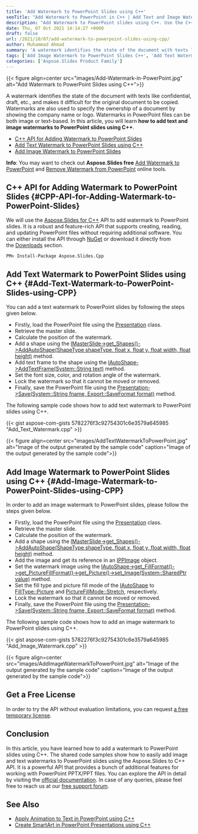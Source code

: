 ```yaml
---
title: 'Add Watermark to PowerPoint Slides using C++'
seoTitle: "Add Watermark to PowerPoint in C++ | Add Text and Image Watermarks"
description: "Add Watermark to PowerPoint slides using C++. Use the C++ PowerPoint API to easily add text and image watermarks to PowerPoint Slides."
date: Thu, 07 Oct 2021 14:14:27 +0000
draft: false
url: /2021/10/07/add-watermark-to-powerpoint-slides-using-cpp/
author: Muhammad Ahmad
summary: 'A watermark identifies the state of the document with texts like confidential, draft, etc., and makes it difficult for the original document to be copied. Watermarks are also used to specify the ownership of a document by showing the company name or logo. Watermarks in PowerPoint files can be both image or text-based. In this article, you will learn **how to add text and image watermarks to PowerPoint slides using C++**.'
tags: ['Add Image Watermark to PowerPoint Slides C++', 'Add Text Watermark To PowerPoint Slides C++']
categories: ['Aspose.Slides Product Family']
---
```




{{< figure align=center src="images/Add-Watermark-in-PowerPoint.jpg" alt="Add Watermark to PowerPoint Slides using C++">}}


A watermark identifies the state of the document with texts like confidential, draft, etc., and makes it difficult for the original document to be copied. Watermarks are also used to specify the ownership of a document by showing the company name or logo. Watermarks in PowerPoint files can be both image or text-based. In this article, you will learn **how to add text and image watermarks to PowerPoint slides using C++**.

*   [C++ API for Adding Watermark to PowerPoint Slides][1]
*   [Add Text Watermark to PowerPoint Slides using C++][2]
*   [Add Image Watermark to PowerPoint Slides][3]

**Info**: You may want to check out **Aspose.Slides free** [Add Watermark to PowerPoint][4] and [Remove Watermark from PowerPoint][5] online tools.

## C++ API for Adding Watermark to PowerPoint Slides {#CPP-API-for-Adding-Watermark-to-PowerPoint-Slides}

We will use the [Aspose.Slides for C++][6] API to add watermark to PowerPoint slides. It is a robust and feature-rich API that supports creating, reading, and updating PowerPoint files without requiring additional software. You can either install the API through [NuGet][7] or download it directly from the [Downloads][8] section.

```
PM> Install-Package Aspose.Slides.Cpp
```

## Add Text Watermark to PowerPoint Slides using C++ {#Add-Text-Watermark-to-PowerPoint-Slides-using-CPP}

You can add a text watermark to PowerPoint slides by following the steps given below.

*   Firstly, load the PowerPoint file using the [Presentation][9] class.
*   Retrieve the master slide.
*   Calculate the position of the watermark.
*   Add a shape using the [IMasterSlide->get\_Shapes()->AddAutoShape(ShapeType shapeType, float x, float y, float width, float height)][10] method.
*   Add text frame to the shape using the [IAutoShape->AddTextFrame(System::String text)][11] method.
*   Set the font size, color, and rotation angle of the watermark.
*   Lock the watermark so that it cannot be moved or removed.
*   Finally, save the PowerPoint file using the [Presentation->Save(System::String fname, Export::SaveFormat format)][12] method.

The following sample code shows how to add text watermark to PowerPoint slides using C++.

{{< gist aspose-com-gists 5782276f3c92754301c6e3579a645985 "Add_Text_Watermark.cpp" >}}



{{< figure align=center src="images/AddTextWatermarkToPowerPoint.jpg" alt="Image of the output generated by the sample code" caption="Image of the output generated by the sample code">}}


## Add Image Watermark to PowerPoint Slides using C++ {#Add-Image-Watermark-to-PowerPoint-Slides-using-CPP}

In order to add an image watermark to PowerPoint slides, please follow the steps given below.

*   Firstly, load the PowerPoint file using the [Presentation][13] class.
*   Retrieve the master slide.
*   Calculate the position of the watermark.
*   Add a shape using the [IMasterSlide->get\_Shapes()->AddAutoShape(ShapeType shapeType, float x, float y, float width, float height)][14] method.
*   Add the image and get its reference in an [IPPImage][15] object.
*   Set the watermark image using the [IAutoShape->get\_FillFormat()->get\_PictureFillFormat()->get\_Picture()->set\_Image(System::SharedPtr<IPPImage> value)][16] method.
*   Set the fill type and picture fill mode of the [IAutoShape][17] to [FillType::Picture][18] and [PictureFillMode::Stretch][19], respectively.
*   Lock the watermark so that it cannot be moved or removed.
*   Finally, save the PowerPoint file using the [Presentation->Save(System::String fname, Export::SaveFormat format)][20] method.

The following sample code shows how to add an image watermark to PowerPoint slides using C++.

{{< gist aspose-com-gists 5782276f3c92754301c6e3579a645985 "Add_Image_Watermark.cpp" >}}



{{< figure align=center src="images/AddImageWatermarkToPowerPoint.jpg" alt="Image of the output generated by the sample code" caption="Image of the output generated by the sample code">}}


## Get a Free License

In order to try the API without evaluation limitations, you can request [a free temporary license][21].

## Conclusion

In this article, you have learned how to add a watermark to PowerPoint slides using C++. The shared code samples show how to easily add image and text watermarks to PowerPoint slides using the Aspose.Slides to C++ API. It is a powerful API that provides a bunch of additional features for working with PowerPoint PPTX/PPT files. You can explore the API in detail by visiting the [official documentation][22]. In case of any queries, please feel free to reach us at our [free support forum][23].

## See Also

*   [Apply Animation to Text in PowerPoint using C++][24]
*   [Create SmartArt in PowerPoint Presentations using C++][25]




[1]: #CPP-API-for-Adding-Watermark-to-PowerPoint-Slides
[2]: #Add-Text-Watermark-to-PowerPoint-Slides-using-CPP
[3]: #Add-Image-Watermark-to-PowerPoint-Slides-using-CPP
[4]: https://products.aspose.app/slides/watermark
[5]: https://products.aspose.app/slides/watermark/remove-watermark
[6]: https://products.aspose.com/slides/cpp
[7]: https://www.nuget.org/packages/Aspose.Slides.Cpp
[8]: https://downloads.aspose.com/slides/cpp
[9]: https://apireference.aspose.com/slides/cpp/class/aspose.slides.presentation
[10]: https://apireference.aspose.com/slides/cpp/class/aspose.slides.i_shape_collection#a22cd6252336905ea935496b4b5799ae2
[11]: https://apireference.aspose.com/slides/cpp/class/aspose.slides.i_auto_shape#afb267108fea5ee5a213c162c004fcef3
[12]: https://apireference.aspose.com/slides/cpp/class/aspose.slides.presentation#afcd59ec697bf05c10f78c3869de2ec9e
[13]: https://apireference.aspose.com/slides/cpp/class/aspose.slides.presentation
[14]: https://apireference.aspose.com/slides/cpp/class/aspose.slides.i_shape_collection#a22cd6252336905ea935496b4b5799ae2
[15]: https://apireference.aspose.com/slides/cpp/class/aspose.slides.i_p_p_image
[16]: https://apireference.aspose.com/slides/cpp/class/aspose.slides.i_slides_picture#a3fc655f9f44254422a57cd1cfec87372
[17]: https://apireference.aspose.com/slides/cpp/class/aspose.slides.i_auto_shape
[18]: https://apireference.aspose.com/slides/cpp/namespace/aspose.slides#a73f3a585b379b3df191d07931378e40a
[19]: https://apireference.aspose.com/slides/cpp/namespace/aspose.slides#ae08ac664d1f3b87e6181953f4c404deb
[20]: https://apireference.aspose.com/slides/cpp/class/aspose.slides.presentation#afcd59ec697bf05c10f78c3869de2ec9e
[21]: https://purchase.aspose.com/temporary-license
[22]: https://docs.aspose.com/slides/cpp/
[23]: https://forum.aspose.com/c/slides/11
[24]: https://blog.aspose.com/2021/07/23/apply-animation-to-text-in-powerpoint-using-cpp/
[25]: https://blog.aspose.com/2021/07/22/create-smartart-in-powerpoint-presentations-using-cpp/





